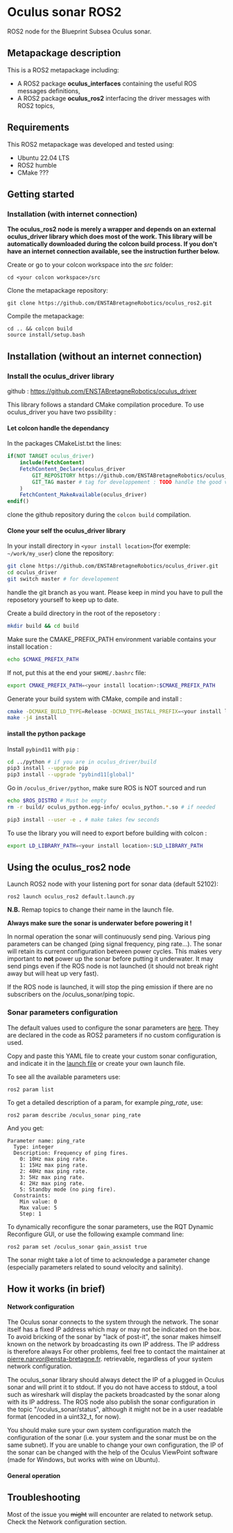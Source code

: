 # Oculus sonar ROS2

ROS2 node for the Blueprint Subsea Oculus sonar.

## Metapackage description

This is a ROS2 metapackage including:
 * A ROS2 package **oculus_interfaces** containing the useful ROS messages definitions,
 * A ROS2 package **oculus_ros2** interfacing the driver messages with ROS2 topics,
 
## Requirements

This ROS2 metapackage was developed and tested using:
* Ubuntu 22.04 LTS 
* ROS2 humble
* CMake ???


## Getting started

### Installation (with internet connection)

**The oculus_ros2 node is merely a wrapper and depends on an external
oculus_driver library which does most of the work. This library will be
automatically downloaded during the colcon build process. If you don't have an
internet connection available, see the instruction further below.**

Create or go to your colcon workspace into the *src* folder:
```
cd <your colcon workspace>/src
```

Clone the metapackage repository:
```
git clone https://github.com/ENSTABretagneRobotics/oculus_ros2.git
```

Compile the metapackage:
```
cd .. && colcon build
source install/setup.bash
```

## Installation (without an internet connection)

### Install the oculus_driver library

github : https://github.com/ENSTABretagneRobotics/oculus_driver

This library follows a standard CMake compilation procedure. To use oculus_driver you have two pssibility :

#### Let colcon handle the dependancy
In the packages CMakeList.txt the lines:
```cmake
if(NOT TARGET oculus_driver)
    include(FetchContent)
    FetchContent_Declare(oculus_driver
        GIT_REPOSITORY https://github.com/ENSTABretagneRobotics/oculus_driver.git
        GIT_TAG master # tag for developpement : TODO handle the good version
    )
    FetchContent_MakeAvailable(oculus_driver)
endif()
```
clone the github repository during the `colcon build` compilation.

#### Clone your self the oculus_driver library

In your install directory in `<your install location>`(for exemple: `~/work/my_user`) clone the repository:
```bash
git clone https://github.com/ENSTABretagneRobotics/oculus_driver.git
cd oculus_driver
git switch master # for developement
```
handle the git branch as you want. Please keep in mind you have to pull the reposetory yourself to keep up to date.

Create a build directory in the root of the reposetory :
```bash
mkdir build && cd build
```
Make sure the CMAKE_PREFIX_PATH environment variable contains your install
location :
```bash
echo $CMAKE_PREFIX_PATH
```

If not, put this at the end your `$HOME/.bashrc` file:
```bash
export CMAKE_PREFIX_PATH=<your install location>:$CMAKE_PREFIX_PATH
```

Generate your build system with CMake, compile and install :
```bash
cmake -DCMAKE_BUILD_TYPE=Release -DCMAKE_INSTALL_PREFIX=<your install location> ..
make -j4 install
```


#### install the python package
Install `pybind11` with `pip` :
```bash
cd ../python # if you are in oculus_driver/build
pip3 install --upgrade pip
pip3 install --upgrade "pybind11[global]"
```

Go in `/oculus_driver/python`, make sure ROS is NOT sourced and run
```bash
echo $ROS_DISTRO # Must be empty
rm -r build/ oculus_python.egg-info/ oculus_python.*.so # if needed
```
```bash
pip3 install --user -e . # make takes few seconds
```
To use the library you will need to export before building with colcon :
```bash
export LD_LIBRARY_PATH=<your install location>:$LD_LIBRARY_PATH
```

## Using the oculus_ros2 node

Launch ROS2 node with your listening port for sonar data (default 52102):
```
ros2 launch oculus_ros2 default.launch.py
```

**N.B.** Remap topics to change their name in the launch file.

**Always make sure the sonar is underwater before powering it !**

In normal operation the sonar will continuously send ping. Various ping
parameters can be changed (ping signal frequency, ping rate...). The sonar will
retain its current configuration between power cycles. This makes very important
to **not** power up the sonar before putting it underwater. It may send pings
even if the ROS node is not launched (it should not break right away but will
heat up very fast).

If the ROS node is launched, it will stop the ping emission if there are no
subscribers on the /oculus_sonar/ping topic.

### Sonar parameters configuration

The default values used to configure the sonar parameters are [here](/oculus_ros2/cfg/default.yaml). They are declared in the code as ROS2 parameters if no custom configuration is used.

Copy and paste this YAML file to create your custom sonar configuration, and indicate it in the [launch file](/oculus_ros2/launch/default.launch.py) or create your own launch file.

To see all the available parameters use:
```
ros2 param list
```
To get a detailed description of a param, for example *ping_rate*, use:
```
ros2 param describe /oculus_sonar ping_rate 
```
And you get:
```
Parameter name: ping_rate
  Type: integer
  Description: Frequency of ping fires.
	0: 10Hz max ping rate.
	1: 15Hz max ping rate.
	2: 40Hz max ping rate.
	3: 5Hz max ping rate.
	4: 2Hz max ping rate.
	5: Standby mode (no ping fire).
  Constraints:
    Min value: 0
    Max value: 5
    Step: 1

```

To dynamically reconfigure the sonar parameters, use the RQT Dynamic Reconfigure GUI, or use the following example command line:
```
ros2 param set /oculus_sonar gain_assist true
```

The sonar might take a lot of time to acknowledge a parameter change (especially
parameters related to sound velocity and salinity).


## How it works (in brief)

#### Network configuration

The Oculus sonar connects to the system through the network. The sonar itself
has a fixed IP address which may or may not be indicated on the box. To avoid
bricking of the sonar by "lack of post-it", the sonar makes himself known on the
network by broadcasting its own IP address. The IP address is therefore always
For other problems, feel free to contact the maintainer at
pierre.narvor@ensta-bretagne.fr.
retrievable, regardless of your system network configuration.

The oculus_sonar library should always detect the IP of a plugged in Oculus
sonar and will print it to stdout. If you do not have access to stdout, a tool
such as wireshark will display the packets broadcasted by the sonar along with
its IP address. The ROS node also publish the sonar configuration in the topic
"/oculus_sonar/status", although it might not be in a user readable format
(encoded in a uint32_t, for now).

You should make sure your own system configuration match the configuration of
the sonar (i.e. your system and the sonar must be on the same subnet). If you are
unable to change your own configuration, the IP of the sonar can be changed with
the help of the Oculus ViewPoint software (made for Windows, but works with wine
on Ubuntu).

#### General operation

## Troubleshooting

Most of the issue you ~~might~~ will encounter are related to network setup.
Check the Network configuration section.



